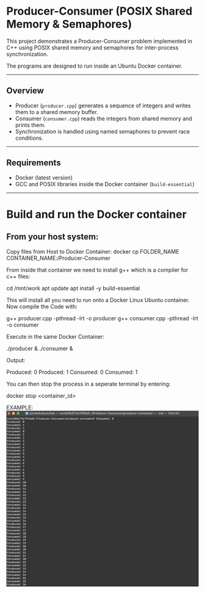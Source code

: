 # Producer-Consumer (POSIX Shared Memory & Semaphores)

This project demonstrates a Producer-Consumer problem implemented in C++ using POSIX shared memory and semaphores for inter-process synchronization.

The programs are designed to run inside an Ubuntu Docker container.

---

## Overview

- Producer (`producer.cpp`) generates a sequence of integers and writes them to a shared memory buffer.
- Consumer (`consumer.cpp`) reads the integers from shared memory and prints them.
- Synchronization is handled using named semaphores to prevent race conditions.

---

## Requirements

- Docker (latest version)
- GCC and POSIX libraries inside the Docker container (`build-essential`)

---

# Build and run the Docker container
From your host system:
-----------------------
Copy files from Host to Docker Container:
docker cp FOLDER_NAME CONTAINER_NAME:/Producer-Consumer


From inside that container we need to install g++ which is a compiler for c++ files:

cd /mnt/work
apt update
apt install -y build-essential


This will install all you need to run onto a Docker Linux Ubuntu container.
Now compile the Code with:

g++ producer.cpp -pthread -lrt -o producer
g++ consumer.cpp -pthread -lrt -o consumer


Execute in the same Docker Container:

./producer & ./consumer &

Output:

Produced: 0
Produced: 1
Consumed: 0
Consumed: 1



You can then stop the process in a seperate terminal by entering:

docker stop <container_id>


EXAMPLE:
![Producer-consumerproblem example](PCP-Example1.jpg)







